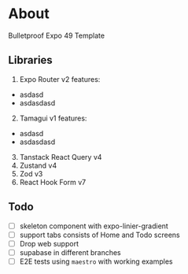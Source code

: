 # About

Bulletproof Expo 49 Template

## Libraries

1. Expo Router v2 features:

- asdasd
- asdasdasd

2. Tamagui v1 features:

- asdasd
- asdasdasd

3. Tanstack React Query v4
4. Zustand v4
5. Zod v3
6. React Hook Form v7

## Todo

- [ ] skeleton component with expo-linier-gradient
- [ ] support tabs consists of Home and Todo screens
- [ ] Drop web support
- [ ] supabase in different branches
- [ ] E2E tests using `maestro` with working examples
